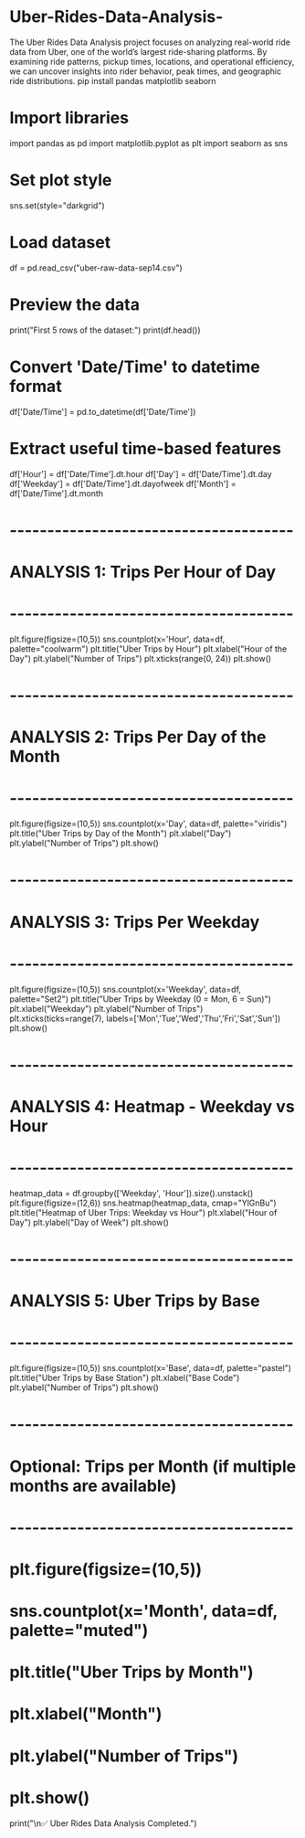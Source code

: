 # Uber-Rides-Data-Analysis-
The Uber Rides Data Analysis project focuses on analyzing real-world ride data from Uber, one of the world’s largest ride-sharing platforms. By examining ride patterns, pickup times, locations, and operational efficiency, we can uncover insights into rider behavior, peak times, and geographic ride distributions.
pip install pandas matplotlib seaborn
# Import libraries
import pandas as pd
import matplotlib.pyplot as plt
import seaborn as sns

# Set plot style
sns.set(style="darkgrid")

# Load dataset
df = pd.read_csv("uber-raw-data-sep14.csv")

# Preview the data
print("First 5 rows of the dataset:")
print(df.head())

# Convert 'Date/Time' to datetime format
df['Date/Time'] = pd.to_datetime(df['Date/Time'])

# Extract useful time-based features
df['Hour'] = df['Date/Time'].dt.hour
df['Day'] = df['Date/Time'].dt.day
df['Weekday'] = df['Date/Time'].dt.dayofweek
df['Month'] = df['Date/Time'].dt.month

# --------------------------------------
# ANALYSIS 1: Trips Per Hour of Day
# --------------------------------------
plt.figure(figsize=(10,5))
sns.countplot(x='Hour', data=df, palette="coolwarm")
plt.title("Uber Trips by Hour")
plt.xlabel("Hour of the Day")
plt.ylabel("Number of Trips")
plt.xticks(range(0, 24))
plt.show()

# --------------------------------------
# ANALYSIS 2: Trips Per Day of the Month
# --------------------------------------
plt.figure(figsize=(10,5))
sns.countplot(x='Day', data=df, palette="viridis")
plt.title("Uber Trips by Day of the Month")
plt.xlabel("Day")
plt.ylabel("Number of Trips")
plt.show()

# --------------------------------------
# ANALYSIS 3: Trips Per Weekday
# --------------------------------------
plt.figure(figsize=(10,5))
sns.countplot(x='Weekday', data=df, palette="Set2")
plt.title("Uber Trips by Weekday (0 = Mon, 6 = Sun)")
plt.xlabel("Weekday")
plt.ylabel("Number of Trips")
plt.xticks(ticks=range(7), labels=['Mon','Tue','Wed','Thu','Fri','Sat','Sun'])
plt.show()

# --------------------------------------
# ANALYSIS 4: Heatmap - Weekday vs Hour
# --------------------------------------
heatmap_data = df.groupby(['Weekday', 'Hour']).size().unstack()
plt.figure(figsize=(12,6))
sns.heatmap(heatmap_data, cmap="YlGnBu")
plt.title("Heatmap of Uber Trips: Weekday vs Hour")
plt.xlabel("Hour of Day")
plt.ylabel("Day of Week")
plt.show()

# --------------------------------------
# ANALYSIS 5: Uber Trips by Base
# --------------------------------------
plt.figure(figsize=(10,5))
sns.countplot(x='Base', data=df, palette="pastel")
plt.title("Uber Trips by Base Station")
plt.xlabel("Base Code")
plt.ylabel("Number of Trips")
plt.show()

# --------------------------------------
# Optional: Trips per Month (if multiple months are available)
# --------------------------------------
# plt.figure(figsize=(10,5))
# sns.countplot(x='Month', data=df, palette="muted")
# plt.title("Uber Trips by Month")
# plt.xlabel("Month")
# plt.ylabel("Number of Trips")
# plt.show()

print("\n✅ Uber Rides Data Analysis Completed.")
